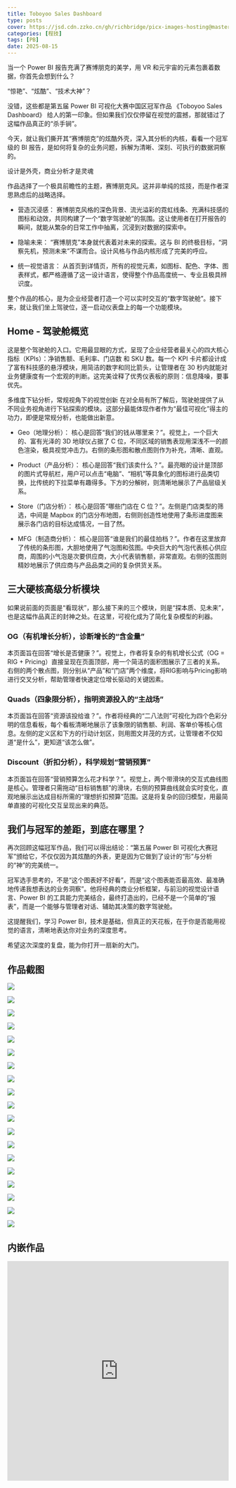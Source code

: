 ```yaml
---
title: Toboyoo Sales Dashboard
type: posts
cover: https://jsd.cdn.zzko.cn/gh/richbridge/picx-images-hosting@master/thumbnail/程技.jpg
categories: [程技]
tags: [PB]
date: 2025-08-15
---
```


当一个 Power BI 报告充满了赛博朋克的美学，用 VR 和元宇宙的元素包裹着数据，你首先会想到什么？

“惊艳”、“炫酷”、“技术大神”？

没错，这些都是第五届 Power BI 可视化大赛中国区冠军作品 《Toboyoo Sales Dashboard》 给人的第一印象。但如果我们仅仅停留在视觉的震撼，那就错过了这幅作品真正的“杀手锏”。

今天，就让我们撕开其“赛博朋克”的炫酷外壳，深入其分析的内核，看看一个冠军级的 BI 报告，是如何将复杂的业务问题，拆解为清晰、深刻、可执行的数据洞察的。

设计是外壳，商业分析才是灵魂

作品选择了一个极具前瞻性的主题，赛博朋克风。这并非单纯的炫技，而是作者深思熟虑后的战略选择。

- 营造沉浸感： 赛博朋克风格的深色背景、流光溢彩的霓虹线条、充满科技感的图标和动效，共同构建了一个“数字驾驶舱”的氛围。这让使用者在打开报告的瞬间，就能从繁杂的日常工作中抽离，沉浸到对数据的探索中。

- 隐喻未来： “赛博朋克”本身就代表着对未来的探索。这与 BI 的终极目标，“洞察先机，预测未来”不谋而合。设计风格与作品内核形成了完美的呼应。

- 统一视觉语言： 从首页到详情页，所有的视觉元素，如图标、配色、字体、图表样式，都严格遵循了这一设计语言，使得整个作品高度统一、专业且极具辨识度。

整个作品的核心，是为企业经营者打造一个可以实时交互的“数字驾驶舱”。接下来，就让我们坐上驾驶位，逐一启动仪表盘上的每一个功能模块。

## Home - 驾驶舱概览

这是整个驾驶舱的入口。它用最显眼的方式，呈现了企业经营者最关心的四大核心指标（KPIs）：净销售额、毛利率、门店数 和 SKU 数。每一个 KPI 卡片都设计成了富有科技感的悬浮模块，用简洁的数字和同比箭头，让管理者在 30 秒内就能对业务健康度有一个宏观的判断。这完美诠释了优秀仪表板的原则：信息降噪，要事优先。

多维度下钻分析，常规视角下的视觉创新
在对全局有所了解后，驾驶舱提供了从不同业务视角进行下钻探索的模块。这部分最能体现作者作为“最佳可视化”得主的功力，即便是常规分析，也能做出新意。

- Geo（地理分析）： 核心是回答“我们的钱从哪里来？”。视觉上，一个巨大的、富有光泽的 3D 地球仪占据了 C 位，不同区域的销售表现用深浅不一的颜色渲染，极具视觉冲击力。右侧的条形图和散点图则作为补充，清晰、直观。

- Product（产品分析）： 核心是回答“我们该卖什么？”。最亮眼的设计是顶部的图片式导航栏，用户可以点击“电脑”、“相机”等具象化的图标进行品类切换，比传统的下拉菜单有趣得多。下方的分解树，则清晰地展示了产品层级关系。

- Store（门店分析）： 核心是回答“哪些门店在 C 位？”。左侧是门店类型的筛选，中间是 Mapbox 的门店分布地图，右侧则创造性地使用了条形进度图来展示各门店的目标达成情况，一目了然。

- MFG（制造商分析）： 核心是回答“谁是我们的最佳拍档？”。作者在这里放弃了传统的条形图，大胆地使用了气泡图和弦图。中央巨大的气泡代表核心供应商，周围的小气泡是次要供应商，大小代表销售额，非常直观。右侧的弦图则精妙地展示了供应商与产品品类之间的复杂供货关系。

## 三大硬核高级分析模块

如果说前面的页面是“看现状”，那么接下来的三个模块，则是“探本质、见未来”，也是这幅作品真正的封神之处。在这里，可视化成为了简化复杂模型的利器。

### OG（有机增长分析），诊断增长的“含金量”

本页面旨在回答“增长是否健康？”。视觉上，作者将复杂的有机增长公式（OG = RIG + Pricing）直接呈现在页面顶部，用一个简洁的面积图展示了三者的关系。右侧的两个散点图，则分别从“产品”和“门店”两个维度，将RIG影响与Pricing影响进行交叉分析，帮助管理者快速定位增长驱动的关键因素。

### Quads（四象限分析），指明资源投入的“主战场”

本页面旨在回答“资源该投给谁？”。作者将经典的“二八法则”可视化为四个色彩分明的信息看板，每个看板清晰地展示了该象限的销售额、利润、客单价等核心信息。左侧的定义区和下方的行动计划区，则用图文并茂的方式，让管理者不仅知道“是什么”，更知道“该怎么做”。

### Discount（折扣分析），科学规划“营销预算”

本页面旨在回答“营销预算怎么花才科学？”。视觉上，两个带滑块的交互式曲线图是核心。管理者只需拖动“目标销售额”的滑块，右侧的预算曲线就会实时变化，直观地展示出达成目标所需的“理想折扣预算”范围。这是将复杂的回归模型，用最简单直接的可视化交互呈现出来的典范。

## 我们与冠军的差距，到底在哪里？

再次回顾这幅冠军作品，我们可以得出结论：“第五届 Power BI 可视化大赛冠军”颁给它，不仅仅因为其炫酷的外表，更是因为它做到了设计的“形”与分析的“神”的完美统一。

冠军选手思考的，不是“这个图表好不好看”，而是“这个图表能否最高效、最准确地传递我想表达的业务洞察”。他将经典的商业分析框架，与前沿的视觉设计语言、Power BI 的工具能力完美结合，最终打造出的，已经不是一个简单的“报表”，而是一个能够与管理者对话、辅助其决策的数字驾驶舱。

这提醒我们，学习 Power BI，技术是基础，但真正的天花板，在于你是否能用视觉的语言，清晰地表达你对业务的深度思考。

希望这次深度的复盘，能为你打开一扇新的大门。

## 作品截图

![](https://jsd.cdn.zzko.cn/gh/richbridge/picx-images-hosting@master/程技/powerbi/Toboyoo-Sales-Dashboard/Toboyoo-Sales-Dashboard_1.avif)

![](https://jsd.cdn.zzko.cn/gh/richbridge/picx-images-hosting@master/程技/powerbi/Toboyoo-Sales-Dashboard/Toboyoo-Sales-Dashboard_2.avif)

![](https://jsd.cdn.zzko.cn/gh/richbridge/picx-images-hosting@master/程技/powerbi/Toboyoo-Sales-Dashboard/Toboyoo-Sales-Dashboard_3.avif)

![](https://jsd.cdn.zzko.cn/gh/richbridge/picx-images-hosting@master/程技/powerbi/Toboyoo-Sales-Dashboard/Toboyoo-Sales-Dashboard_4.avif)

![](https://jsd.cdn.zzko.cn/gh/richbridge/picx-images-hosting@master/程技/powerbi/Toboyoo-Sales-Dashboard/Toboyoo-Sales-Dashboard_5.avif)

![](https://jsd.cdn.zzko.cn/gh/richbridge/picx-images-hosting@master/程技/powerbi/Toboyoo-Sales-Dashboard/Toboyoo-Sales-Dashboard_6.avif)

![](https://jsd.cdn.zzko.cn/gh/richbridge/picx-images-hosting@master/程技/powerbi/Toboyoo-Sales-Dashboard/Toboyoo-Sales-Dashboard_7.avif)

![](https://jsd.cdn.zzko.cn/gh/richbridge/picx-images-hosting@master/程技/powerbi/Toboyoo-Sales-Dashboard/Toboyoo-Sales-Dashboard_8.avif)

![](https://jsd.cdn.zzko.cn/gh/richbridge/picx-images-hosting@master/程技/powerbi/Toboyoo-Sales-Dashboard/Toboyoo-Sales-Dashboard_9.avif)

![](https://jsd.cdn.zzko.cn/gh/richbridge/picx-images-hosting@master/程技/powerbi/Toboyoo-Sales-Dashboard/Toboyoo-Sales-Dashboard_10.avif)

![](https://jsd.cdn.zzko.cn/gh/richbridge/picx-images-hosting@master/程技/powerbi/Toboyoo-Sales-Dashboard/Toboyoo-Sales-Dashboard_11.avif)

![](https://jsd.cdn.zzko.cn/gh/richbridge/picx-images-hosting@master/程技/powerbi/Toboyoo-Sales-Dashboard/Toboyoo-Sales-Dashboard_12.avif)

![](https://jsd.cdn.zzko.cn/gh/richbridge/picx-images-hosting@master/程技/powerbi/Toboyoo-Sales-Dashboard/Toboyoo-Sales-Dashboard_13.avif)

![](https://jsd.cdn.zzko.cn/gh/richbridge/picx-images-hosting@master/程技/powerbi/Toboyoo-Sales-Dashboard/Toboyoo-Sales-Dashboard_14.avif)

![](https://jsd.cdn.zzko.cn/gh/richbridge/picx-images-hosting@master/程技/powerbi/Toboyoo-Sales-Dashboard/Toboyoo-Sales-Dashboard_15.avif)

![](https://jsd.cdn.zzko.cn/gh/richbridge/picx-images-hosting@master/程技/powerbi/Toboyoo-Sales-Dashboard/Toboyoo-Sales-Dashboard_16.avif)

![](https://jsd.cdn.zzko.cn/gh/richbridge/picx-images-hosting@master/程技/powerbi/Toboyoo-Sales-Dashboard/Toboyoo-Sales-Dashboard_17.avif)

![](https://jsd.cdn.zzko.cn/gh/richbridge/picx-images-hosting@master/程技/powerbi/Toboyoo-Sales-Dashboard/Toboyoo-Sales-Dashboard_18.avif)

![](https://jsd.cdn.zzko.cn/gh/richbridge/picx-images-hosting@master/程技/powerbi/Toboyoo-Sales-Dashboard/Toboyoo-Sales-Dashboard_19.avif)

## 内嵌作品

<iframe src="https://app.powerbi.com/view?r=eyJrIjoiMjc2ZmFlZWYtYTBiZS00NzYxLWExYWUtNmM0MjM3NWJiYWEzIiwidCI6IjdlMTczODMxLThkZDYtNDlkZC1hY2Q1LTljZTY3ZmQ1ODM5MCIsImMiOjZ9" width="100%" height="500px" frameborder="0" scrolling="no"> </iframe>